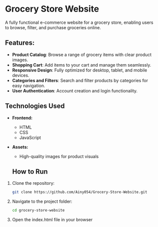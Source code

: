 # Grocery Store Website
A fully functional e-commerce website for a grocery store, enabling users to browse, filter, and purchase groceries online.
## Features:
- **Product Catalog**: Browse a range of grocery items with clear product images.
- **Shopping Cart**: Add items to your cart and manage them seamlessly.
- **Responsive Design**: Fully optimized for desktop, tablet, and mobile devices.
- **Categories and Filters**: Search and filter products by categories for easy navigation.
- **User Authentication**: Account creation and login functionality.


## Technologies Used

- **Frontend:**  
  - HTML  
  - CSS  
  - JavaScript  
- **Assets:**  
  - High-quality images for product visuals
 
  ## How to Run
1. Clone the repository:
   ```bash
   git clone https://github.com/Ainy054/Grocery-Store-Website.git


2. Navigate to the project folder:
   ```bash
   cd grocery-store-website


3. Open the index.html file in your browser
   
   

  








